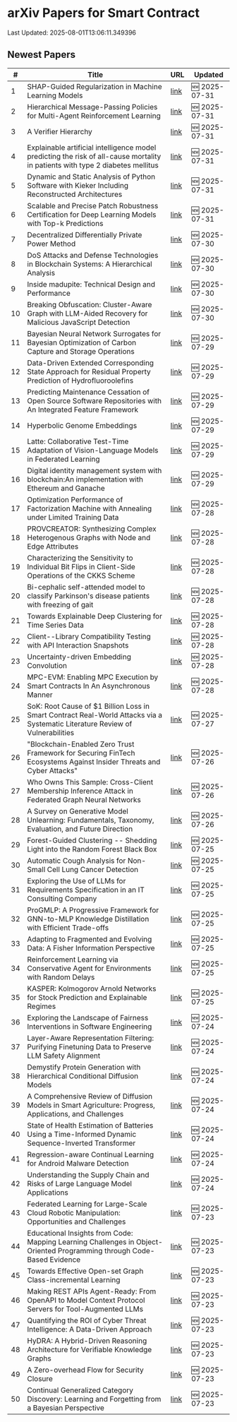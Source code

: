 # arXiv Papers for Smart Contract

Last Updated: 2025-08-01T13:06:11.349396

## Newest Papers

|\#|Title|URL|Updated|
|---|---|---|---|
|1|SHAP-Guided Regularization in Machine Learning Models|[link](http://arxiv.org/abs/2507.23665v1)|🆕 2025-07-31|
|2|Hierarchical Message-Passing Policies for Multi-Agent Reinforcement Learning|[link](http://arxiv.org/abs/2507.23604v1)|🆕 2025-07-31|
|3|A Verifier Hierarchy|[link](http://arxiv.org/abs/2507.23504v1)|🆕 2025-07-31|
|4|Explainable artificial intelligence model predicting the risk of all-cause mortality in patients with type 2 diabetes mellitus|[link](http://arxiv.org/abs/2507.23491v1)|🆕 2025-07-31|
|5|Dynamic and Static Analysis of Python Software with Kieker Including Reconstructed Architectures|[link](http://arxiv.org/abs/2507.23425v1)|🆕 2025-07-31|
|6|Scalable and Precise Patch Robustness Certification for Deep Learning Models with Top-k Predictions|[link](http://arxiv.org/abs/2507.23335v1)|🆕 2025-07-31|
|7|Decentralized Differentially Private Power Method|[link](http://arxiv.org/abs/2507.22849v1)|🆕 2025-07-30|
|8|DoS Attacks and Defense Technologies in Blockchain Systems: A Hierarchical Analysis|[link](http://arxiv.org/abs/2507.22611v1)|🆕 2025-07-30|
|9|Inside madupite: Technical Design and Performance|[link](http://arxiv.org/abs/2507.22538v1)|🆕 2025-07-30|
|10|Breaking Obfuscation: Cluster-Aware Graph with LLM-Aided Recovery for Malicious JavaScript Detection|[link](http://arxiv.org/abs/2507.22447v1)|🆕 2025-07-30|
|11|Bayesian Neural Network Surrogates for Bayesian Optimization of Carbon Capture and Storage Operations|[link](http://arxiv.org/abs/2507.21803v1)|🆕 2025-07-29|
|12|Data-Driven Extended Corresponding State Approach for Residual Property Prediction of Hydrofluoroolefins|[link](http://arxiv.org/abs/2507.21720v1)|🆕 2025-07-29|
|13|Predicting Maintenance Cessation of Open Source Software Repositories with An Integrated Feature Framework|[link](http://arxiv.org/abs/2507.21678v1)|🆕 2025-07-29|
|14|Hyperbolic Genome Embeddings|[link](http://arxiv.org/abs/2507.21648v1)|🆕 2025-07-29|
|15|Latte: Collaborative Test-Time Adaptation of Vision-Language Models in Federated Learning|[link](http://arxiv.org/abs/2507.21494v1)|🆕 2025-07-29|
|16|Digital identity management system with blockchain:An implementation with Ethereum and Ganache|[link](http://arxiv.org/abs/2507.21398v1)|🆕 2025-07-29|
|17|Optimization Performance of Factorization Machine with Annealing under Limited Training Data|[link](http://arxiv.org/abs/2507.21024v1)|🆕 2025-07-28|
|18|PROVCREATOR: Synthesizing Complex Heterogenous Graphs with Node and Edge Attributes|[link](http://arxiv.org/abs/2507.20967v1)|🆕 2025-07-28|
|19|Characterizing the Sensitivity to Individual Bit Flips in Client-Side Operations of the CKKS Scheme|[link](http://arxiv.org/abs/2507.20891v1)|🆕 2025-07-28|
|20|Bi-cephalic self-attended model to classify Parkinson's disease patients with freezing of gait|[link](http://arxiv.org/abs/2507.20862v1)|🆕 2025-07-28|
|21|Towards Explainable Deep Clustering for Time Series Data|[link](http://arxiv.org/abs/2507.20840v1)|🆕 2025-07-28|
|22|Client--Library Compatibility Testing with API Interaction Snapshots|[link](http://arxiv.org/abs/2507.20814v1)|🆕 2025-07-28|
|23|Uncertainty-driven Embedding Convolution|[link](http://arxiv.org/abs/2507.20718v1)|🆕 2025-07-28|
|24|MPC-EVM: Enabling MPC Execution by Smart Contracts In An Asynchronous Manner|[link](http://arxiv.org/abs/2507.20554v1)|🆕 2025-07-28|
|25|SoK: Root Cause of \$1 Billion Loss in Smart Contract Real-World Attacks via a Systematic Literature Review of Vulnerabilities|[link](http://arxiv.org/abs/2507.20175v1)|🆕 2025-07-27|
|26|"Blockchain-Enabled Zero Trust Framework for Securing FinTech Ecosystems Against Insider Threats and Cyber Attacks"|[link](http://arxiv.org/abs/2507.19976v1)|🆕 2025-07-26|
|27|Who Owns This Sample: Cross-Client Membership Inference Attack in Federated Graph Neural Networks|[link](http://arxiv.org/abs/2507.19964v1)|🆕 2025-07-26|
|28|A Survey on Generative Model Unlearning: Fundamentals, Taxonomy, Evaluation, and Future Direction|[link](http://arxiv.org/abs/2507.19894v1)|🆕 2025-07-26|
|29|Forest-Guided Clustering -- Shedding Light into the Random Forest Black Box|[link](http://arxiv.org/abs/2507.19455v1)|🆕 2025-07-25|
|30|Automatic Cough Analysis for Non-Small Cell Lung Cancer Detection|[link](http://arxiv.org/abs/2507.19174v1)|🆕 2025-07-25|
|31|Exploring the Use of LLMs for Requirements Specification in an IT Consulting Company|[link](http://arxiv.org/abs/2507.19113v1)|🆕 2025-07-25|
|32|ProGMLP: A Progressive Framework for GNN-to-MLP Knowledge Distillation with Efficient Trade-offs|[link](http://arxiv.org/abs/2507.19031v1)|🆕 2025-07-25|
|33|Adapting to Fragmented and Evolving Data: A Fisher Information Perspective|[link](http://arxiv.org/abs/2507.18996v1)|🆕 2025-07-25|
|34|Reinforcement Learning via Conservative Agent for Environments with Random Delays|[link](http://arxiv.org/abs/2507.18992v1)|🆕 2025-07-25|
|35|KASPER: Kolmogorov Arnold Networks for Stock Prediction and Explainable Regimes|[link](http://arxiv.org/abs/2507.18983v1)|🆕 2025-07-25|
|36|Exploring the Landscape of Fairness Interventions in Software Engineering|[link](http://arxiv.org/abs/2507.18726v1)|🆕 2025-07-24|
|37|Layer-Aware Representation Filtering: Purifying Finetuning Data to Preserve LLM Safety Alignment|[link](http://arxiv.org/abs/2507.18631v1)|🆕 2025-07-24|
|38|Demystify Protein Generation with Hierarchical Conditional Diffusion Models|[link](http://arxiv.org/abs/2507.18603v1)|🆕 2025-07-24|
|39|A Comprehensive Review of Diffusion Models in Smart Agriculture: Progress, Applications, and Challenges|[link](http://arxiv.org/abs/2507.18376v1)|🆕 2025-07-24|
|40|State of Health Estimation of Batteries Using a Time-Informed Dynamic Sequence-Inverted Transformer|[link](http://arxiv.org/abs/2507.18320v1)|🆕 2025-07-24|
|41|Regression-aware Continual Learning for Android Malware Detection|[link](http://arxiv.org/abs/2507.18313v1)|🆕 2025-07-24|
|42|Understanding the Supply Chain and Risks of Large Language Model Applications|[link](http://arxiv.org/abs/2507.18105v1)|🆕 2025-07-24|
|43|Federated Learning for Large-Scale Cloud Robotic Manipulation: Opportunities and Challenges|[link](http://arxiv.org/abs/2507.17903v1)|🆕 2025-07-23|
|44|Educational Insights from Code: Mapping Learning Challenges in Object-Oriented Programming through Code-Based Evidence|[link](http://arxiv.org/abs/2507.17743v1)|🆕 2025-07-23|
|45|Towards Effective Open-set Graph Class-incremental Learning|[link](http://arxiv.org/abs/2507.17687v1)|🆕 2025-07-23|
|46|Making REST APIs Agent-Ready: From OpenAPI to Model Context Protocol Servers for Tool-Augmented LLMs|[link](http://arxiv.org/abs/2507.16044v2)|🆕 2025-07-23|
|47|Quantifying the ROI of Cyber Threat Intelligence: A Data-Driven Approach|[link](http://arxiv.org/abs/2507.17628v1)|🆕 2025-07-23|
|48|HyDRA: A Hybrid-Driven Reasoning Architecture for Verifiable Knowledge Graphs|[link](http://arxiv.org/abs/2507.15917v2)|🆕 2025-07-23|
|49|A Zero-overhead Flow for Security Closure|[link](http://arxiv.org/abs/2507.17385v1)|🆕 2025-07-23|
|50|Continual Generalized Category Discovery: Learning and Forgetting from a Bayesian Perspective|[link](http://arxiv.org/abs/2507.17382v1)|🆕 2025-07-23|
